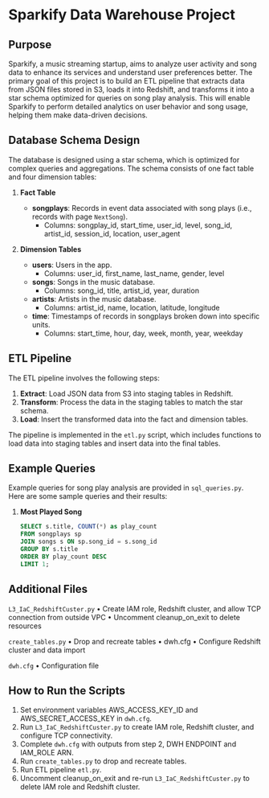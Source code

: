 # Sparkify Data Warehouse Project

## Purpose

Sparkify, a music streaming startup, aims to analyze user activity and song data to enhance its services and understand user preferences better. The primary goal of this project is to build an ETL pipeline that extracts data from JSON files stored in S3, loads it into Redshift, and transforms it into a star schema optimized for queries on song play analysis. This will enable Sparkify to perform detailed analytics on user behavior and song usage, helping them make data-driven decisions.

## Database Schema Design

The database is designed using a star schema, which is optimized for complex queries and aggregations. The schema consists of one fact table and four dimension tables:

1. **Fact Table**
   - **songplays**: Records in event data associated with song plays (i.e., records with page `NextSong`).
     - Columns: songplay_id, start_time, user_id, level, song_id, artist_id, session_id, location, user_agent

2. **Dimension Tables**
   - **users**: Users in the app.
     - Columns: user_id, first_name, last_name, gender, level
   - **songs**: Songs in the music database.
     - Columns: song_id, title, artist_id, year, duration
   - **artists**: Artists in the music database.
     - Columns: artist_id, name, location, latitude, longitude
   - **time**: Timestamps of records in songplays broken down into specific units.
     - Columns: start_time, hour, day, week, month, year, weekday


## ETL Pipeline

The ETL pipeline involves the following steps:

1. **Extract**: Load JSON data from S3 into staging tables in Redshift.
2. **Transform**: Process the data in the staging tables to match the star schema.
3. **Load**: Insert the transformed data into the fact and dimension tables.

The pipeline is implemented in the `etl.py` script, which includes functions to load data into staging tables and insert data into the final tables.


## Example Queries

Example queries for song play analysis are provided in `sql_queries.py`. Here are some sample queries and their results:

1. **Most Played Song**
   ```sql
   SELECT s.title, COUNT(*) as play_count
   FROM songplays sp
   JOIN songs s ON sp.song_id = s.song_id
   GROUP BY s.title
   ORDER BY play_count DESC
   LIMIT 1;

## Additional Files

`L3_IaC_RedshiftCuster.py`
	•	Create IAM role, Redshift cluster, and allow TCP connection from outside VPC
	•	Uncomment cleanup_on_exit to delete resources

`create_tables.py`
	•	Drop and recreate tables
	•	dwh.cfg
	•	Configure Redshift cluster and data import

`dwh.cfg`
	•	Configuration file


## How to Run the Scripts
1. Set environment variables AWS_ACCESS_KEY_ID and AWS_SECRET_ACCESS_KEY in `dwh.cfg`.
2. Run `L3_IaC_RedshiftCuster.py` to create IAM role, Redshift cluster, and configure TCP connectivity.
3. Complete `dwh.cfg` with outputs from step 2, DWH ENDPOINT and IAM_ROLE ARN.
4. Run `create_tables.py` to drop and recreate tables.
5. Run ETL pipeline `etl.py`.
6. Uncomment cleanup_on_exit and re-run `L3_IaC_RedshiftCuster.py` to delete IAM role and Redshift cluster.

